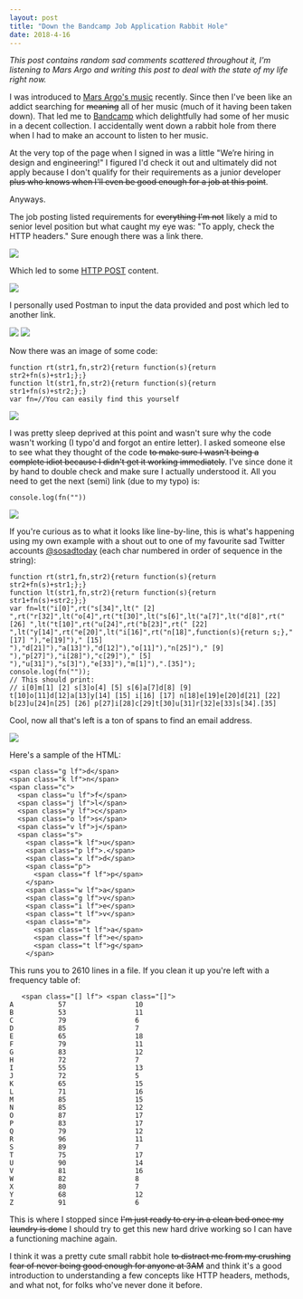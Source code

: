 ```yaml
---
layout: post
title: "Down the Bandcamp Job Application Rabbit Hole"
date: 2018-4-16
---
```


_This post contains random sad comments scattered throughout it, I'm listening to Mars Argo and writing this post to deal with the state of my life right now._

I was introduced to [Mars Argo's music](https://marsargo.bandcamp.com/) recently. Since then I've been like an addict searching for ~~meaning~~ all of her music (much of it having been taken down). That led me to <a href="https://bandcamp.com/">Bandcamp</a> which delightfully had some of her music in a decent collection. I accidentally went down a rabbit hole from there when I had to make an account to listen to her music.

At the very top of the page when I signed in was a little "We’re hiring in design and engineering!" I figured I'd check it out and ultimately did not apply because I don't qualify for their requirements as a junior developer ~~plus who knows when I'll even be good enough for a job at this point~~.

Anyways.

The job posting listed requirements for ~~everything I'm not~~ likely a mid to senior level position but what caught my eye was: "To apply, check the HTTP headers." Sure enough there was a link there.

<img src="/images/bandcamp1.png">

Which led to some <a href="https://developer.mozilla.org/en-US/docs/Web/HTTP/Methods/POST">HTTP POST</a> content.

<img src="/images/bandcamp2.png">

I personally used Postman to input the data provided and post which led to another link.

<img src="/images/bandcamp3-1.png">
<img src="/images/bandcamp3-2.png">

Now there was an image of some code:

```
function rt(str1,fn,str2){return function(s){return str2+fn(s)+str1;};}
function lt(str1,fn,str2){return function(s){return str1+fn(s)+str2;};}
var fn=//You can easily find this yourself
```

<img src="/images/bandcamp4.png">

I was pretty sleep deprived at this point and wasn't sure why the code wasn't working (I typo'd and forgot an entire letter). I asked someone else to see what they thought of the code ~~to make sure I wasn't being a complete idiot because I didn't get it working immediately~~. I've since done it by hand to double check and make sure I actually understood it. All you need to get the next (semi) link (due to my typo) is:

```
console.log(fn(""))
```

<img src="/images/bandcamp5.png">

If you're curious as to what it looks like line-by-line, this is what's happening using my own example with a shout out to one of my favourite sad Twitter accounts <a href="https://twitter.com/sosadtoday">@sosadtoday</a> (each char numbered in order of sequence in the string):

```
function rt(str1,fn,str2){return function(s){return str2+fn(s)+str1;};}
function lt(str1,fn,str2){return function(s){return str1+fn(s)+str2;};}
var fn=lt("i[0]",rt("s[34]",lt(" [2] ",rt("r[32]",lt("o[4]",rt("t[30]",lt("s[6]",lt("a[7]",lt("d[8]",rt(" [26] ",lt("t[10]",rt("u[24]",rt("b[23]",rt(" [22] ",lt("y[14]",rt("e[20]",lt("i[16]",rt("n[18]",function(s){return s;}," [17] "),"e[19]")," [15] "),"d[21]"),"a[13]"),"d[12]"),"o[11]"),"n[25]")," [9] "),"p[27]"),"i[28]"),"c[29]")," [5] "),"u[31]"),"s[3]"),"e[33]"),"m[1]"),".[35]");
console.log(fn(""));
// This should print:
// i[0]m[1] [2] s[3]o[4] [5] s[6]a[7]d[8] [9] t[10]o[11]d[12]a[13]y[14] [15] i[16] [17] n[18]e[19]e[20]d[21] [22] b[23]u[24]n[25] [26] p[27]i[28]c[29]t[30]u[31]r[32]e[33]s[34].[35]
```

Cool, now all that's left is a ton of spans to find an email address.

<img src="/images/bandcamp6.png">

Here's a sample of the HTML:

```
<span class="g lf">d</span>
<span class="k lf">n</span>
<span class="c">
  <span class="u lf">f</span>
  <span class="j lf">l</span>
  <span class="y lf">c</span>
  <span class="o lf">s</span>
  <span class="v lf">j</span>
  <span class="s">
    <span class="k lf">u</span>
    <span class="p lf">.</span>
    <span class="x lf">d</span>
    <span class="p">
      <span class="f lf">p</span>
    </span>
    <span class="w lf">a</span>
    <span class="g lf">v</span>
    <span class="i lf">e</span>
    <span class="t lf">v</span>
    <span class="m">
      <span class="t lf">a</span>
      <span class="f lf">e</span>
      <span class="t lf">g</span>
    </span>
```

This runs you to 2610 lines in a file. If you clean it up you're left with a frequency table of:

```
   <span class="[] lf"> <span class="[]">
A           57                 10
B           53                 11
C           79                 6
D           85                 7
E           65                 18
F           79                 11
G           83                 12
H           72                 7
I           55                 13
J           72                 5
K           65                 15
L           71                 16
M           85                 15
N           85                 12
O           87                 17
P           83                 17
Q           79                 12
R           96                 11
S           89                 7
T           75                 17
U           90                 14
V           81                 16
W           82                 8
X           80                 7
Y           68                 12
Z           91                 6
```

This is where I stopped since ~~I'm just ready to cry in a clean bed once my laundry is done~~ I should try to get this new hard drive working so I can have a functioning machine again.

I think it was a pretty cute small rabbit hole ~~to distract me from my crushing fear of never being good enough for anyone at 3AM~~ and think it's a good introduction to understanding a few concepts like HTTP headers, methods, and what not, for folks who've never done it before.